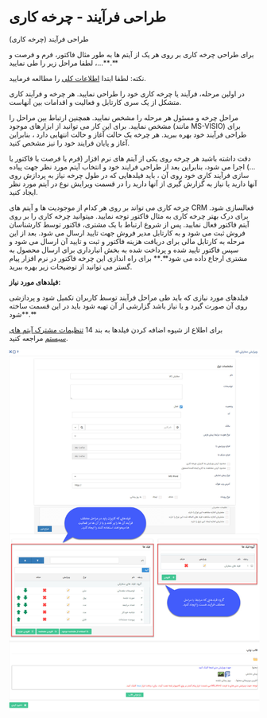 # طراحی فرآیند - چرخه کاری    

طراحی فرآیند (چرخه کاری)

برای طراحی چرخه کاری بر روی هر یک از آیتم ها به طور مثال فاکتور، فرم و فرصت و ...، لطفا مراحل زیر را طی نمایید**.**

نکته: لطفا ابتدا [اطلاعات کلی](BasicInformation.md) را مطالعه فرمایید.

در اولین مرحله، فرآیند یا چرخه کاری خود را طراحی نمایید. هر چرخه و فرآیند کاری متشکل از یک سری کارتابل و فعالیت و اقدامات بین آنهاست.

مراحل چرخه و مسئول هر مرحله را مشخص نمایید. همچنین ارتباط بین مراحل را مشخص نمایید. برای این کار می توانید از ابزارهای موجود (مانند MS-VISIO) برای طراحی فرآیند خود بهره ببرید. هر چرخه یک حالت آغاز و حالت انتهایی دارد ، بنابراین آغاز و پایان فرایند خود را نیز مشخص کنید.

دقت داشته باشید هر چرخه روی یکی از آیتم های نرم افزار (فرم یا فرصت یا فاکتور یا ...) اجرا می شود، بنابراین بعد از طراحی فرایند خود و انتخاب آیتم مورد نظر جهت پیاده سازی فرآیند کاری خود روی آن ، باید فیلدهایی که در طول چرخه نیاز به پردازش روی آنها دارید یا نیاز به گزارش گیری از آنها دارید را در قسمت ویرایش نوع در آیتم مورد نظر ایجاد کنید.

چرخه کاری می تواند بر روی هر کدام از موجودیت ها و آیتم های CRM فعالسازی شود. برای درک بهتر چرخه کاری به مثال فاکتور توجه نمایید. میتوانید چرخه کاری را بر روی آیتم فاکتور فعال نمایید. پس از شروع ارتباط با یک مشتری، فاکتور توسط کارشناسان فروش ثبت می شود و به کارتابل مدیر فروش جهت تایید ارسال می شود. بعد از این مرحله به کارتابل مالی برای دریافت هزینه فاکتور و ثبت و تایید آن ارسال می شود و سپس فاکتور تایید شده و پرداخت شده به بخش انبارداری برای ارسال محصول به مشتری ارجاع داده می شود**.** برای راه اندازی این چرخه فاکتور در نرم افزار پیام گستر می توانید از توضیحات زیر بهره ببرید.

**فیلدهای مورد نیاز:**

فیلدهای مورد نیازی که باید طی مراحل فرآیند توسط کاربران تکمیل شود و پردازشی روی آن صورت گیرد و یا نیاز باشد گزارشی از آن تهیه شود باید در این قسمت ساخته شود**.**

برای اطلاع از شیوه اضافه کردن فیلدها به بند 14 [تنظیمات مشترک آیتم های سیستم](Itemscommonsetting.md) مراجعه کنید.

![](ProcessDesignCycle/ProcessDesignCycle5.JPG)